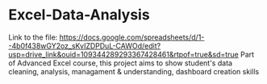 # Excel-Data-Analysis
Link to the file: https://docs.google.com/spreadsheets/d/1--4b0f438wGY2oz_sKvIZDPDuL-CAWOd/edit?usp=drive_link&ouid=109344289293367428461&rtpof=true&sd=true
Part of Advanced Excel course, this project aims to show student's data cleaning, analysis, managament &amp; understanding, dashboard creation skills
